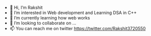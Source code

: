 - 👋 Hi, I’m Rakshit
- 👀 I’m interested in Web development and Learning DSA in C++
- 🌱 I’m currently learning how web works
- 💞️ I’m looking to collaborate on ...
- 📫 You can reach me on twitter  https://twitter.com/Rakshit3720550 

<!---
rakshittt/rakshittt is a ✨ special ✨ repository because its `README.md` (this file) appears on your GitHub profile.
You can click the Preview link to take a look at your changes.
--->
